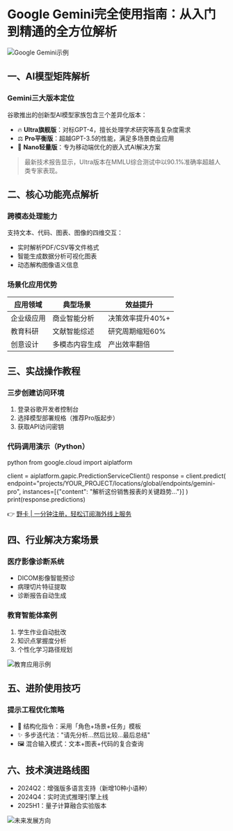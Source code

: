 # Google Gemini完全使用指南：从入门到精通的全方位解析

![Google Gemini示例](https://bbtdd.com/wp-content/uploads/img/9674881827907541.webp)

## 一、AI模型矩阵解析
### Gemini三大版本定位
谷歌推出的创新型AI模型家族包含三个差异化版本：
- 🔥 **Ultra旗舰版**：对标GPT-4，擅长处理学术研究等高复杂度需求
- ⚖️ **Pro平衡版**：超越GPT-3.5的性能，满足多场景商业应用
- 🚀 **Nano轻量版**：专为移动端优化的嵌入式AI解决方案

> 最新技术报告显示，Ultra版本在MMLU综合测试中以90.1%准确率超越人类专家表现。

## 二、核心功能亮点解析
### 跨模态处理能力
支持文本、代码、图表、图像的四维交互：
- 实时解析PDF/CSV等文件格式
- 智能生成数据分析可视化图表
- 动态解构图像语义信息

### 场景化应用优势
| 应用领域 | 典型场景 | 效益提升 |
|---------|---------|---------|
| 企业级应用 | 商业智能分析 | 决策效率提升40%+ |
| 教育科研 | 文献智能综述 | 研究周期缩短60% |
| 创意设计 | 多模态内容生成 | 产出效率翻倍 |

## 三、实战操作教程
### 三步创建访问环境
1. 登录谷歌开发者控制台
2. 选择模型部署规格（推荐Pro版起步）
3. 获取API访问密钥

### 代码调用演示（Python）
python
from google.cloud import aiplatform

client = aiplatform.gapic.PredictionServiceClient()
response = client.predict(
    endpoint="projects/YOUR_PROJECT/locations/global/endpoints/gemini-pro",
    instances=[{"content": "解析这份销售报表的关键趋势..."}]
)
print(response.predictions)


👉 [野卡 | 一分钟注册，轻松订阅海外线上服务](https://bbtdd.com/yeka)

## 四、行业解决方案场景
### 医疗影像诊断系统
- DICOM影像智能预诊
- 病理切片特征提取
- 诊断报告自动生成

### 教育智能体案例
1. 学生作业自动批改
2. 知识点掌握度分析
3. 个性化学习路径规划

![教育应用示例](https://bbtdd.com/wp-content/uploads/img/17732763674.webp)

## 五、进阶使用技巧
### 提示工程优化策略
- 🎯 结构化指令：采用「角色+场景+任务」模板
- ✨ 多步迭代法："请先分析...然后比较...最后总结"
- 🖼️ 混合输入模式：文本+图表+代码的复合查询

## 六、技术演进路线图
- 2024Q2：增强版多语言支持（新增10种小语种）
- 2024Q4：实时流式推理引擎上线
- 2025H1：量子计算融合实验版本

![未来发展方向](https://bbtdd.com/wp-content/uploads/img/5367355342250196.webp)